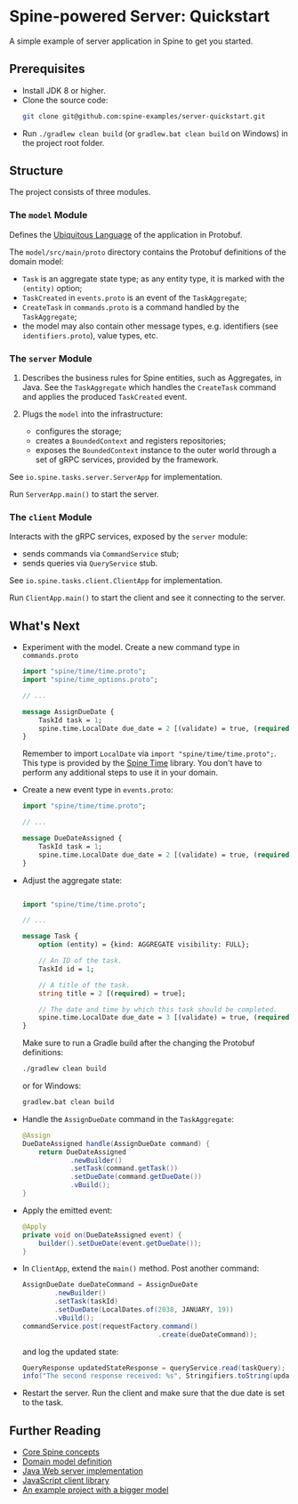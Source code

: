 # Spine-powered Server: Quickstart

A simple example of server application in Spine to get you started.

## Prerequisites

* Install JDK 8 or higher.
* Clone the source code: 
    ```bash
    git clone git@github.com:spine-examples/server-quickstart.git
    ```
* Run `./gradlew clean build` (or `gradlew.bat clean build` on Windows) in the project root folder.

## Structure

The project consists of three modules.

### The `model` Module

Defines the [Ubiquitous Language](https://martinfowler.com/bliki/UbiquitousLanguage.html) 
of the application in Protobuf.

The `model/src/main/proto` directory contains the Protobuf definitions of the domain model:
* `Task` is an aggregate state type; as any entity type, it is marked with the `(entity)` option;
* `TaskCreated` in `events.proto` is an event of the `TaskAggregate`;
* `CreateTask` in `commands.proto` is a command handled by the `TaskAggregate`;
* the model may also contain other message types, e.g. identifiers (see `identifiers.proto`), 
  value types, etc.

### The `server` Module

1. Describes the business rules for Spine entities, such as Aggregates, in Java.
See the `TaskAggregate` which handles the `CreateTask` command and applies the produced
`TaskCreated` event.

2. Plugs the `model` into the infrastructure: 
   * configures the storage;
   * creates a `BoundedContext` and registers repositories;
   * exposes the `BoundedContext` instance to the outer world through a set of gRPC services, 
     provided by the framework.

See `io.spine.tasks.server.ServerApp` for implementation. 

Run `ServerApp.main()` to start the server.

### The `client` Module

Interacts with the gRPC services, exposed by the `server` module:
* sends commands via `CommandService` stub;
* sends queries via `QueryService` stub.

See `io.spine.tasks.client.ClientApp` for implementation.

Run `ClientApp.main()` to start the client and see it connecting to the server.

## What's Next

* Experiment with the model. Create a new command type in `commands.proto`

    ```proto
    import "spine/time/time.proto";
    import "spine/time_options.proto";
    
    // ...
    
    message AssignDueDate {
        TaskId task = 1;
        spine.time.LocalDate due_date = 2 [(validate) = true, (required) = true, (when).in = FUTURE];
    }
    ```

    Remember to import `LocalDate` via `import "spine/time/time.proto";`. This type is provided by
    the [Spine Time](https://github.com/SpineEventEngine/time) library. You don't have to perform 
    any additional steps to use it in your domain.

* Create a new event type in `events.proto`:

    ```proto
    import "spine/time/time.proto";
    
    // ...
    
    message DueDateAssigned {
        TaskId task = 1;
        spine.time.LocalDate due_date = 2 [(validate) = true, (required) = true];
    }
    ```

* Adjust the aggregate state:

    ```proto
    
    import "spine/time/time.proto";
    
    // ...
    
    message Task {
        option (entity) = {kind: AGGREGATE visibility: FULL};
    
        // An ID of the task.
        TaskId id = 1;
    
        // A title of the task.
        string title = 2 [(required) = true];
    
        // The date and time by which this task should be completed.
        spine.time.LocalDate due_date = 3 [(validate) = true, (required) = false];
    }
    ```

    Make sure to run a Gradle build after the changing the Protobuf definitions: 
    
    ```bash
    ./gradlew clean build
    ``` 
    
    or for Windows:
    
    ```bat
    gradlew.bat clean build
    ```

* Handle the `AssignDueDate` command in the `TaskAggregate`:

    ```java
    @Assign
    DueDateAssigned handle(AssignDueDate command) {
        return DueDateAssigned
                .newBuilder()
                .setTask(command.getTask())
                .setDueDate(command.getDueDate())
                .vBuild();
    }
    ```

* Apply the emitted event:
  
    ```java
    @Apply
    private void on(DueDateAssigned event) {
        builder().setDueDate(event.getDueDate());
    }
    ```
  
* In `ClientApp`, extend the `main()` method. Post another command:

    ```java
    AssignDueDate dueDateCommand = AssignDueDate
            .newBuilder()
            .setTask(taskId)
            .setDueDate(LocalDates.of(2038, JANUARY, 19))
            .vBuild();
    commandService.post(requestFactory.command()
                                      .create(dueDateCommand));
    ```
    
    and log the updated state:
    
    ```java
    QueryResponse updatedStateResponse = queryService.read(taskQuery);
    info("The second response received: %s", Stringifiers.toString(updatedStateResponse));
    ```

* Restart the server. Run the client and make sure that the due date is set to the task. 

## Further Reading
* [Core Spine concepts](https://spine.io/docs/guides/concepts.html)
* [Domain model definition](https://spine.io/docs/guides/model-definition.html)
* [Java Web server implementation](https://github.com/SpineEventEngine/web)
* [JavaScript client library](https://www.npmjs.com/package/spine-web)
* [An example project with a bigger model](https://github.com/SpineEventEngine/todo-list)
